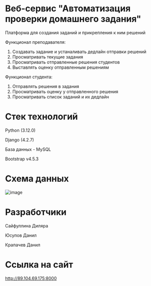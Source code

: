 # Веб-сервис "Автоматизация проверки домашнего задания"

Платформа для создания заданий и прикрепления к ним решений

Функционал преподавателя:
1. Создавать задание и устаналивать дедлайн отправки решений
2. Просматривать текущие задания
3. Просматривать отправленные решения студентов
4. Выставлять оценку отправленным решениям

Функционал студента:
1. Отправлять решения в задания
2. Просматривать оценку у отправленного решения
3. Просматривать список заданий и их дедлайн


# Стек технологий

Python (3.12.0)

Django (4.2.7)

База данных - MySQL

Bootstrap v4.5.3

# Схема данных
![image](https://github.com/dilyara510/python_libs7/assets/116317453/f1961cf8-8c78-4ccd-a61e-bc2543ebf5dc)

# Разработчики

Сайфуллина Диляра

Юсупов Данил

Крапачев Данил

# Ссылка на сайт
http://89.104.69.175:8000
